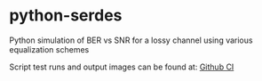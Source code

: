 # python-serdes

Python simulation of BER vs SNR for a lossy channel using various equalization schemes

Script test runs and output images can be found at:
[Github CI](https://github.com/arthurbenemann/python-serdes/actions/workflows/python-app.yml)
